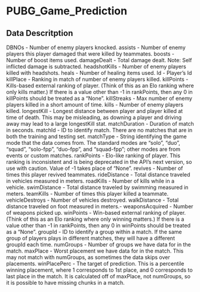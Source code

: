 # PUBG_Game_Prediction

## Data Descritption
DBNOs - Number of enemy players knocked.
assists - Number of enemy players this player damaged that were killed by teammates.
boosts - Number of boost items used.
damageDealt - Total damage dealt. Note: Self inflicted damage is subtracted.
headshotKills - Number of enemy players killed with headshots.
heals - Number of healing items used.
Id - Player’s Id
killPlace - Ranking in match of number of enemy players killed.
killPoints - Kills-based external ranking of player. (Think of this as an Elo ranking where only kills matter.) If there is a value other than -1 in rankPoints, then any 0 in killPoints should be treated as a “None”.
killStreaks - Max number of enemy players killed in a short amount of time.
kills - Number of enemy players killed.
longestKill - Longest distance between player and player killed at time of death. This may be misleading, as downing a player and driving away may lead to a large longestKill stat.
matchDuration - Duration of match in seconds.
matchId - ID to identify match. There are no matches that are in both the training and testing set.
matchType - String identifying the game mode that the data comes from. The standard modes are “solo”, “duo”, “squad”, “solo-fpp”, “duo-fpp”, and “squad-fpp”; other modes are from events or custom matches.
rankPoints - Elo-like ranking of player. This ranking is inconsistent and is being deprecated in the API’s next version, so use with caution. Value of -1 takes place of “None”.
revives - Number of times this player revived teammates.
rideDistance - Total distance traveled in vehicles measured in meters.
roadKills - Number of kills while in a vehicle.
swimDistance - Total distance traveled by swimming measured in meters.
teamKills - Number of times this player killed a teammate.
vehicleDestroys - Number of vehicles destroyed.
walkDistance - Total distance traveled on foot measured in meters.-
weaponsAcquired - Number of weapons picked up.
winPoints - Win-based external ranking of player. (Think of this as an Elo ranking where only winning matters.) If there is a value other than -1 in rankPoints, then any 0 in winPoints should be treated as a “None”.
groupId - ID to identify a group within a match. If the same group of players plays in different matches, they will have a different groupId each time.
numGroups - Number of groups we have data for in the match.
maxPlace - Worst placement we have data for in the match. This may not match with numGroups, as sometimes the data skips over placements.
winPlacePerc - The target of prediction. This is a percentile winning placement, where 1 corresponds to 1st place, and 0 corresponds to last place in the match. It is calculated off of maxPlace, not numGroups, so it is possible to have missing chunks in a match.
